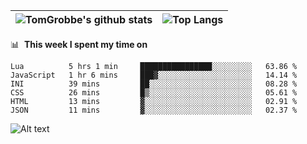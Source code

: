 |![TomGrobbe's github stats](https://github-readme-stats.vercel.app/api?username=egerdnc&count_private=true&show_icons=true&theme=dracula&disable_animations=true&include_all_commits=true)|![Top Langs](https://github-readme-stats.vercel.app/api/top-langs/?username=egerdnc&theme=dracula&langs_count=10&layout=compact)|
|:-:|:-:|

📊 &nbsp;**This week I spent my time on**
<!--START_SECTION:waka-->

```text
Lua          5 hrs 1 min     ████████████████░░░░░░░░░   63.86 %
JavaScript   1 hr 6 mins     ███▓░░░░░░░░░░░░░░░░░░░░░   14.14 %
INI          39 mins         ██░░░░░░░░░░░░░░░░░░░░░░░   08.28 %
CSS          26 mins         █▒░░░░░░░░░░░░░░░░░░░░░░░   05.61 %
HTML         13 mins         ▓░░░░░░░░░░░░░░░░░░░░░░░░   02.91 %
JSON         11 mins         ▓░░░░░░░░░░░░░░░░░░░░░░░░   02.37 %
```

<!--END_SECTION:waka-->
![Alt text](https://spotify-recently-played-readme.vercel.app/api?user=i4a9i8pn8x8vvskq8v52yhckr)
<br>
<br>